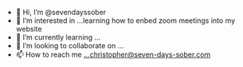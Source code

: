 - 👋 Hi, I’m @sevendayssober
- 👀 I’m interested in ...learning how to enbed zoom meetings into my website
- 🌱 I’m currently learning ...
- 💞️ I’m looking to collaborate on ...
- 📫 How to reach me ...christopher@seven-days-sober.com

<!---
sevendayssober/sevendayssober is a ✨ special ✨ repository because its `README.md` (this file) appears on your GitHub profile.
You can click the Preview link to take a look at your changes.
--->

